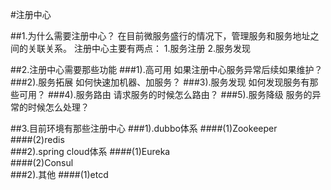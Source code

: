 #注册中心

##1.为什么需要注册中心？
    在目前微服务盛行的情况下，管理服务和服务地址之间的关联关系。
    注册中心主要有两点：
        1.服务注册
        2.服务发现

##2.注册中心需要那些功能
    ###1).高可用
        如果注册中心服务异常后续如果维护？
    ###2).服务拓展
        如何快速加机器、加服务？
    ###3).服务发现
        如何发现服务有那些可用？
    ###4).服务路由
        请求服务的时候怎么路由？
    ###5).服务降级
         服务的异常的时候怎么处理？
         
##3.目前环境有那些注册中心
    ###1).dubbo体系
        ####(1)Zookeeper       
        ####(2)redis       
    ###2).spring cloud体系
        ####(1)Eureka       
        ####(2)Consul  
    ###2).其他
        ####(1)etcd     